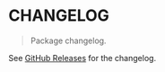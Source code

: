 # CHANGELOG

> Package changelog.

See [GitHub Releases](https://github.com/stdlib-js/stats-base-dists-levy/releases) for the changelog.